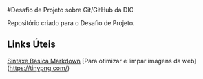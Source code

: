 #Desafio de Projeto sobre Git/GitHub da DIO

Repositório criado para o Desafio de Projeto.

## Links Úteis

[Sintaxe Basica Markdown](https://www.markdownguide.org/basic-syntax/)
[Para otimizar e limpar imagens da web] (https://tinypng.com/)

